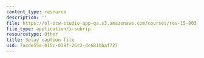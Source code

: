 ```yaml
---
content_type: resource
description: ''
file: https://ol-ocw-studio-app-qa.s3.amazonaws.com/courses/res-15-003-shaping-the-future-of-work-15-662x-spring-2016/7acde55ab15c039f26c2dc681bbaf727_5eKqzY-dyxQ.srt
file_type: application/x-subrip
resourcetype: Other
title: 3play caption file
uid: 7acde55a-b15c-039f-26c2-dc681bbaf727
---
```

